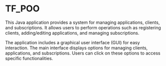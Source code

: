 # TF_POO

This Java application provides a system for managing applications, clients, and subscriptions. It allows users to perform operations such as registering clients, adding/editing applications, and managing subscriptions.

The application includes a graphical user interface (GUI) for easy interaction. The main interface displays options for managing clients, applications, and subscriptions. Users can click on these options to access specific functionalities.

